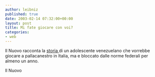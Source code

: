 ```yaml
---
author: leibniz
published: true
date: 2003-02-14 07:32:00+00:00
layout: post
title: Mi fate giocare con voi?
categories:
- web
---
```


Il Nuovo racconta la  [storia ][1]di un adolescente venezuelano che vorrebbe giocare a pallacanestro in Italia, ma e bloccato dalle norme federali per almeno un anno.

Il Nuovo

[1]:	http://www.ilnuovo.it/nuovo/foglia/0,1007,170086,00.html